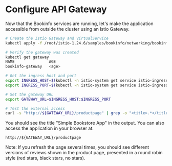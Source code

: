 # Configure API Gateway

Now that the Bookinfo services are running, let's make the application accessible from outside the cluster using an Istio Gateway.

```bash
# Create the Istio Gateway and VirtualService
kubectl apply -f /root/istio-1.24.6/samples/bookinfo/networking/bookinfo-gateway.yaml

# Verify the gateway was created
kubectl get gateway
NAME               AGE
bookinfo-gateway   <age>

# Get the ingress host and port
export INGRESS_HOST=$(kubectl -n istio-system get service istio-ingressgateway -o jsonpath='{.status.loadBalancer.ingress[0].ip}')
export INGRESS_PORT=$(kubectl -n istio-system get service istio-ingressgateway -o jsonpath='{.spec.ports[?(@.name=="http2")].port}')

# Set the gateway URL
export GATEWAY_URL=$INGRESS_HOST:$INGRESS_PORT

# Test the external access
curl -s "http://${GATEWAY_URL}/productpage" | grep -o "<title>.*</title>"
```

You should see the title "Simple Bookstore App" in the output. You can also access the application in your browser at:
```
http://${GATEWAY_URL}/productpage
```

Note: If you refresh the page several times, you should see different versions of reviews shown in the product page, presented in a round robin style (red stars, black stars, no stars). 